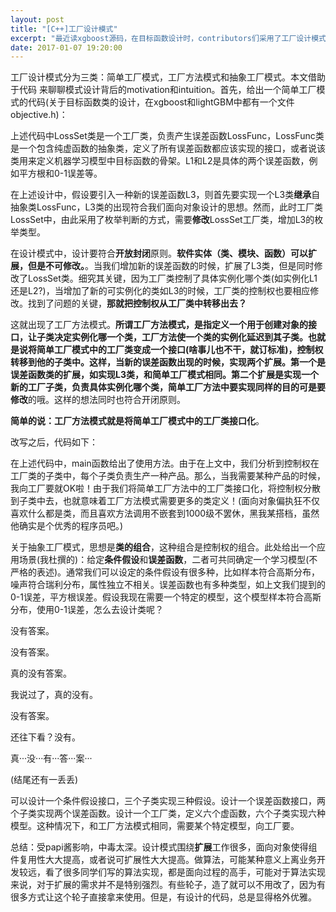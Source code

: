 ```yaml
---
layout: post
title: "[C++]工厂设计模式"
excerpt: "最近读xgboost源码，在目标函数设计时，contributors们采用了工厂设计模式，这个技能点有没有Get到?"
date: 2017-01-07 19:20:00
---
```


工厂设计模式分为三类：简单工厂模式，工厂方法模式和抽象工厂模式。本文借助于代码
来聊聊模式设计背后的motivation和intuition。首先，给出一个简单工厂模式的代码(关于目标函数类的设计，在xgboost和lightGBM中都有一个文件objective.h)：

<script src="https://gist.github.com/zhpmatrix/2ae856353001969b6692e071d8181263.js"></script>

上述代码中LossSet类是一个工厂类，负责产生误差函数LossFunc，LossFunc类是一个包含纯虚函数的抽象类，定义了所有误差函数都应该实现的接口，或者说该类用来定义机器学习模型中目标函数的骨架。L1和L2是具体的两个误差函数，例如平方根和0-1误差等。

在上述设计中，假设要引入一种新的误差函数L3，则首先要实现一个L3类**继承**自抽象类LossFunc，L3类的出现符合我们面向对象设计的思想。然而，此时工厂类LossSet中，由此采用了枚举判断的方式，需要**修改**LossSet工厂类，增加L3的枚举类型。

在设计模式中，设计要符合**开放封闭**原则。**软件实体（类、模块、函数）可以扩展，但是不可修改。**。当我们增加新的误差函数的时候，扩展了L3类，但是同时修改了LossSet类。细究其关键，因为工厂类控制了具体实例化哪个类(如实例化L1还是L2?)，当增加了新的可实例化的类如L3的时候，工厂类的控制权也要相应修改。找到了问题的关键，**那就把控制权从工厂类中转移出去？**

这就出现了工厂方法模式。**所谓工厂方法模式，是指定义一个用于创建对象的接口，让子类决定实例化哪一个类，工厂方法使一个类的实例化延迟到其子类。**也就是说将简单工厂模式中的工厂类变成一个接口(啥事儿也不干，就订标准)，控制权转移到他的子类中。这样，当新的误差函数出现的时候，实现两个扩展。第一个是误差函数类的扩展，如实现L3类，和简单工厂模式相同。第二个扩展是实现一个新的工厂子类，负责具体实例化哪个类，简单工厂方法中要实现同样的目的可是要**修改**的哦。这样的想法同时也符合开闭原则。

**简单的说：工厂方法模式就是将简单工厂模式中的工厂类接口化**。

改写之后，代码如下：

<script src="https://gist.github.com/zhpmatrix/9152836212e04178ffc43b815f150bec.js"></script>

在上述代码中，main函数给出了使用方法。由于在上文中，我们分析到控制权在工厂类的子类中，每个子类负责生产一种产品。那么，当我需要某种产品的时候，我向工厂要就OK啦！由于我们将简单工厂方法中的工厂类接口化，将控制权分散到子类中去，也就意味着工厂方法模式需要更多的类定义！(面向对象偏执狂不仅喜欢什么都是类，而且喜欢方法调用不嵌套到1000级不罢休，黑我某搭档，虽然他确实是个优秀的程序员吧。)

关于抽象工厂模式，思想是**类的组合**，这种组合是控制权的组合。此处给出一个应用场景(我杜撰的)：给定**条件假设**和**误差函数**，二者可共同确定一个学习模型(不严格的表述)。通常我们可以设定的条件假设有很多种，比如样本符合高斯分布，噪声符合瑞利分布，属性独立不相关。误差函数也有多种类型，如上文我们提到的0-1误差，平方根误差。假设我现在需要一个特定的模型，这个模型样本符合高斯分布，使用0-1误差，怎么去设计类呢？

没有答案。

没有答案。

真的没有答案。

我说过了，真的没有。

没有答案。

还往下看？没有。

真···没···有···答···案···

(结尾还有一丢丢)

可以设计一个条件假设接口，三个子类实现三种假设。设计一个误差函数接口，两个子类实现两个误差函数。设计一个工厂类，定义六个虚函数，六个子类实现六种模型。这种情况下，和工厂方法模式相同，需要某个特定模型，向工厂要。

总结：受papi酱影响，中毒太深。设计模式围绕**扩展**工作很多，面向对象使得组件复用性大大提高，或者说可扩展性大大提高。做算法，可能某种意义上离业务开发较远，看了很多同学们写的算法实现，都是面向过程的高手，可能对于算法实现来说，对于扩展的需求并不是特别强烈。有些轮子，造了就可以不用改了，因为有很多方式让这个轮子直接拿来使用。但是，有设计的代码，总是显得格外优雅。
















